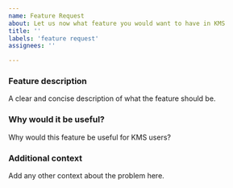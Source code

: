 ```yaml
---
name: Feature Request
about: Let us now what feature you would want to have in KMS
title: ''
labels: 'feature request'
assignees: ''

---
```


### Feature description
A clear and concise description of what the feature should be.

### Why would it be useful?
Why would this feature be useful for KMS users? 

### Additional context
Add any other context about the problem here.
